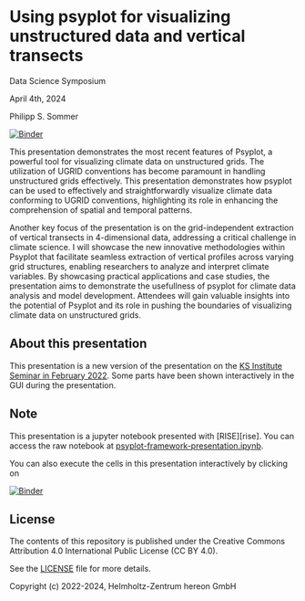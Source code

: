 # Using psyplot for visualizing unstructured data and vertical transects

Data Science Symposium

April 4th, 2024

Philipp S. Sommer

[![Binder](https://mybinder.org/badge_logo.svg)](https://mybinder.org/v2/gh/Chilipp/psyplot-Data-Science-Symposium-20240404/main?filepath=psyplot-framework-presentation.ipynb)


This presentation demonstrates the most recent features of Psyplot, a powerful tool for visualizing climate data on unstructured grids. The utilization of UGRID conventions has become paramount in handling unstructured grids effectively. This presentation demonstrates how psyplot can be used to effectively and straightforwardly visualize climate data conforming to UGRID conventions, highlighting its role in enhancing the comprehension of spatial and temporal patterns.

Another key focus of the presentation is on the grid-independent extraction of vertical transects in 4-dimensional data, addressing a critical challenge in climate science. I will showcase the new innovative methodologies within Psyplot that facilitate seamless extraction of vertical profiles across varying grid structures, enabling researchers to analyze and interpret climate variables. By showcasing practical applications and case studies, the presentation aims to demonstrate the usefullness of psyplot for climate data analysis and model development. Attendees will gain valuable insights into the potential of Psyplot and its role in pushing the boundaries of visualizing climate data on unstructured grids.



## About this presentation

This presentation is a new version of the presentation on the 
[KS Institute Seminar in February 2022][KS-Seminar]. Some parts have been 
shown interactively in the GUI during the presentation.

[KS-Seminar]: https://github.com/Chilipp/psyplot-KS-Seminar-20240201


## Note

This presentation is a jupyter notebook presented with [RISE][rise]. You can
access the raw notebook at
[psyplot-framework-presentation.ipynb](psyplot-framework-presentation.ipynb).

You can also execute the cells in this presentation interactively by clicking
on

[![Binder](https://mybinder.org/badge_logo.svg)](https://mybinder.org/v2/gh/Chilipp/psyplot-Data-Science-Symposium-20240404/main?filepath=psyplot-framework-presentation.ipynb)


## License

The contents of this repository is published under the Creative Commons
Attribution 4.0 International Public License (CC BY 4.0).

See the [LICENSE](LICENSE) file for more details.

Copyright (c) 2022-2024, Helmholtz-Zentrum hereon GmbH
